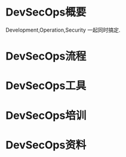 # DevSecOps概要
Development,Operation,Security  一起同时搞定.
# DevSecOps流程
# DevSecOps工具
# DevSecOps培训
# DevSecOps资料
